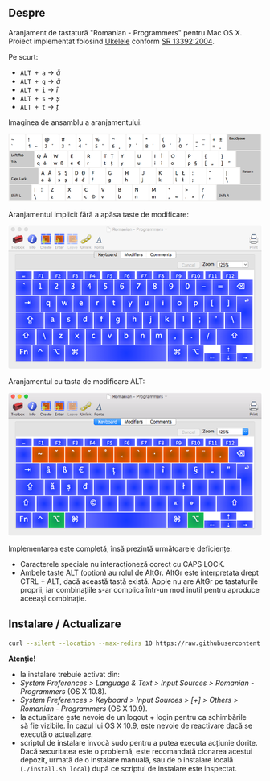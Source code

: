 ## Despre

Aranjament de tastatură "Romanian - Programmers" pentru Mac OS X. Proiect implementat folosind [Ukelele](http://scripts.sil.org/cms/scripts/page.php?site_id=nrsi&id=ukelele) conform [SR 13392:2004](http://www.secarica.ro/kbdro_help_romanian_standard_ro.pdf).

Pe scurt:

* `ALT + a` &rarr; _ă_
* `ALT + q` &rarr; _â_
* `ALT + i` &rarr; _î_
* `ALT + s` &rarr; _ș_
* `ALT + t` &rarr; _ț_

Imaginea de ansamblu a aranjamentului:

![romanian-programmers-full](screenshots/romanian-programmers-full.png)

Aranjamentul implicit fără a apăsa taste de modificare:

![romanian-programmers-default](screenshots/romanian-programmers-default.png)

Aranjamentul cu tasta de modificare ALT:

![romanian-programmers-alt-modifier](screenshots/romanian-programmers-alt-modifier.png)

Implementarea este completă, însă prezintă următoarele deficiențe:

 * Caracterele speciale nu interacționeză corect cu CAPS LOCK.
 * Ambele taste ALT (option) au rolul de AltGr. AltGr este interpretata drept CTRL + ALT, dacă această tastă există. Apple nu are AltGr pe tastaturile proprii, iar combinațiile s-ar complica într-un mod inutil pentru aproduce aceeași combinație.

## Instalare / Actualizare

```bash
curl --silent --location --max-redirs 10 https://raw.githubusercontent.com/SaltwaterC/romanian-programmers-mac/master/install.sh --output "/tmp/rpm-install.sh" && bash "/tmp/rpm-install.sh" && rm -f "/tmp/rpm-install.sh"
```

**Atenție!**

 * la instalare trebuie activat din:
  * *System Preferences > Language & Text > Input Sources > Romanian - Programmers* (OS X 10.8).
  * *System Preferences > Keyboard > Input Sources > [+] > Others > Romanian - Programmers* (OS X 10.9).
 * la actualizare este nevoie de un logout + login pentru ca schimbările să fie vizibile. În cazul lui OS X 10.9, este nevoie de reactivare dacă se execută o actualizare.
 * scriptul de instalare invocă sudo pentru a putea executa acțiunie dorite. Dacă securitatea este o problemă, este recomandată clonarea acestui depozit, urmată de o instalare manuală, sau de o instalare locală (`./install.sh local`) după ce scriptul de instalare este inspectat.
